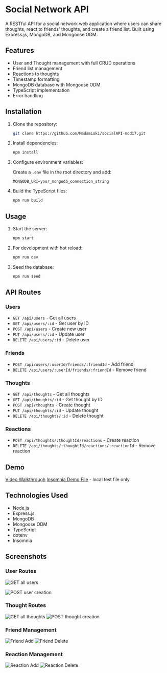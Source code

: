 # Social Network API

A RESTful API for a social network web application where users can share thoughts,
react to friends' thoughts, and create a friend list. Built using Express.js,
MongoDB, and Mongoose ODM.

## Features

- User and Thought management with full CRUD operations
- Friend list management
- Reactions to thoughts
- Timestamp formatting
- MongoDB database with Mongoose ODM
- TypeScript implementation
- Error handling

## Installation

1. Clone the repository:

    ```bash
    git clone https://github.com/MadamLoki/socialAPI-mod17.git
    ```

2. Install dependencies:

    ```bash
    npm install
    ```

3. Configure environment variables:

    Create a `.env` file in the root directory and add:

    ```text
    MONGODB_URI=your_mongodb_connection_string
    ```

4. Build the TypeScript files:

    ```bash
    npm run build
    ```

## Usage

1. Start the server:

    ```bash
    npm start
    ```

2. For development with hot reload:

    ```bash
    npm run dev
    ```

3. Seed the database:

    ```bash
    npm run seed
    ```

## API Routes

### Users

- `GET /api/users` - Get all users
- `GET /api/users/:id` - Get user by ID
- `POST /api/users` - Create new user
- `PUT /api/users/:id` - Update user
- `DELETE /api/users/:id` - Delete user

### Friends

- `POST /api/users/:userId/friends/:friendId` - Add friend
- `DELETE /api/users/:userId/friends/:friendId` - Remove friend

### Thoughts

- `GET /api/thoughts` - Get all thoughts
- `GET /api/thoughts/:id` - Get thought by ID
- `POST /api/thoughts` - Create thought
- `PUT /api/thoughts/:id` - Update thought
- `DELETE /api/thoughts/:id` - Delete thought

### Reactions

- `POST /api/thoughts/:thoughtId/reactions` - Create reaction
- `DELETE /api/thoughts/:thoughtId/reactions/:reactionId` - Remove reaction

## Demo

[Video Walkthrough](https://drive.google.com/file/d/1c6MMZOakkj3ZOEO-52-5FrYocVeMb8Ic/view?usp=sharing)
[Insomnia Demo File](./assets/insomniatest.txt)
    - local test file only

## Technologies Used

- Node.js
- Express.js
- MongoDB
- Mongoose ODM
- TypeScript
- dotenv
- Insomnia

## Screenshots

### User Routes

![GET all users](./assets/GETusers.png)

![POST user creation](./assets/POSTuser.png)

### Thought Routes

![GET all thoughts](./assets/GETthoughts.png)
![POST thought creation](./assets/POSTthoughts.png)

### Friend Management

![Friend Add](./assets/POSTfriend.png)
![Friend Delete](./assets/DELfriend.png)

### Reaction Management

![Reaction Add](./assets/POSTreaction.png)
![Reaction Delete](./assets/DELreaction.png)
